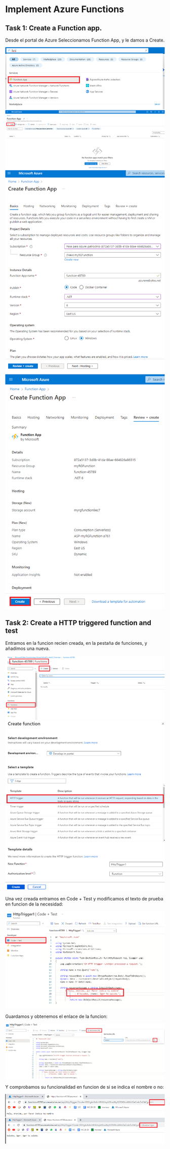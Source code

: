 # Implement Azure Functions

## Task 1: Create a Function app.

Desde el portal de Azure Seleccionamos Function App, y le damos a Create.

![](img/function01.png)
![](img/function02.png)
![](img/function03.png)
![](img/function04.png)

## Task 2: Create a HTTP triggered function and test

Entramos en la funcion recien creada, en la pestaña de funciones, y añadimos una nueva.

![](img/function05.png)
![](img/function06.png)

Una vez creada entramos en Code + Test y modificamos el texto de prueba en funcion de la necesidad:

![](img/function07.png)

Guardamos y obtenemos el enlace de la funcion:

![](img/function08.png)

Y comprobamos su funcionalidad en funcion de si se indica el nombre o no:

![](img/function09.png)
![](img/function10.png)
